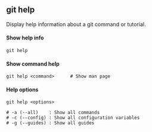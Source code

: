 ## git help
Display help information about a git command or tutorial.

#### Show help info
    git help

#### Show command help
    git help <command>      # Show man page

#### Help options
    git help <options>

    # -a (--all)    : Show all commands
    # -c (--config) : Show all configuration variables
    # -g (--guides) : Show all guides
